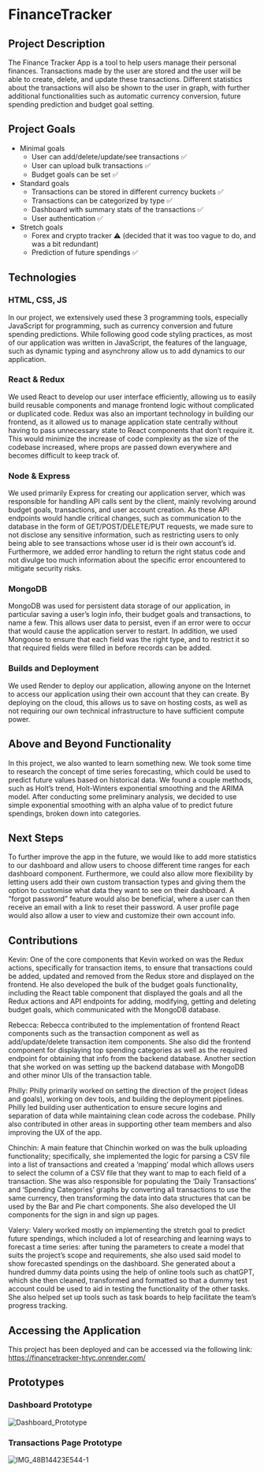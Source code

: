 # FinanceTracker
## Project Description

The Finance Tracker App is a tool to help users manage their personal finances. Transactions made by the user are stored and the user will be able to create, delete, and update these transactions. Different statistics about the transactions will also be shown to the user in graph, with further additional functionalities such as automatic currency conversion, future spending prediction and budget goal setting.

## Project Goals
- Minimal goals
  - User can add/delete/update/see transactions ✅
  - User can upload bulk transactions ✅
  - Budget goals can be set ✅
- Standard goals
  - Transactions can be stored in different currency buckets ✅
  - Transactions can be categorized by type ✅
  - Dashboard with summary stats of the transactions ✅
  - User authentication ✅
- Stretch goals
  - Forex and crypto tracker ⚠️ (decided that it was too vague to do, and was a bit redundant)
  - Prediction of future spendings ✅

## Technologies

### HTML, CSS, JS
In our project, we extensively used these 3 programming tools, especially JavaScript for programming, such as currency conversion and future spending predictions. While following good code styling practices, as most of our application was written in JavaScript, the features of the language, such as dynamic typing and asynchrony allow us to add dynamics to our application.

### React & Redux
We used React to develop our user interface efficiently, allowing us to easily build reusable components and manage frontend logic without complicated or duplicated code. Redux was also an important technology in building our frontend, as it allowed us to manage application state centrally without having to pass unnecessary state to React components that don’t require it. This would minimize the increase of code complexity as the size of the codebase increased, where props are passed down everywhere and becomes difficult to keep track of.

### Node & Express
We used primarily Express for creating our application server, which was responsible for handling API calls sent by the client, mainly revolving around budget goals, transactions, and user account creation. As these API endpoints would handle critical changes, such as communication to the database in the form of GET/POST/DELETE/PUT requests, we made sure to not disclose any sensitive information, such as restricting users to only being able to see transactions whose user id is their own account’s id. Furthermore, we added error handling to return the right status code and not divulge too much information about the specific error encountered to mitigate security risks.

### MongoDB
MongoDB was used for persistent data storage of our application, in particular saving a user’s login info, their budget goals and transactions, to name a few. This allows user data to persist, even if an error were to occur that would cause the application server to restart. In addition, we used Mongoose to ensure that each field was the right type, and to restrict it so that required fields were filled in before records can be added.

### Builds and Deployment
We used Render to deploy our application, allowing anyone on the Internet to access our application using their own account that they can create. By deploying on the cloud, this allows us to save on hosting costs, as well as not requiring our own technical infrastructure to have sufficient compute power.

## Above and Beyond Functionality
In this project, we also wanted to learn something new. We took some time to research the concept of time series forecasting, which could be used to predict future values based on historical data. We found a couple methods, such as Holt’s trend, Holt-Winters exponential smoothing and the ARIMA model. After conducting some preliminary analysis, we decided to use simple exponential smoothing with an alpha value of  to predict future spendings, broken down into categories. 

## Next Steps
To further improve the app in the future, we would like to add more statistics to our dashboard and allow users to choose different time ranges for each dashboard component. Furthermore, we could also allow more flexibility by letting users add their own custom transaction types and giving them the option to customise what data they want to see on their dashboard. A “forgot password” feature would also be beneficial, where a user can then receive an email with a link to reset their password. A user profile page would also allow a user to view and customize their own account info.

## Contributions

Kevin: One of the core components that Kevin worked on was the Redux actions, specifically for transaction items, to ensure that transactions could be added, updated and removed from the Redux store and displayed on the frontend. He also developed the bulk of the budget goals functionality, including the React table component that displayed the goals and all the Redux actions and API endpoints for adding, modifying, getting and deleting budget goals, which communicated with the MongoDB database. 

Rebecca: Rebecca contributed to the implementation of frontend React components such as the transaction component as well as add/update/delete transaction item components. She also did the frontend component for displaying top spending categories as well as the required endpoint for obtaining that info from the backend database. Another section that she worked on was setting up the backend database with MongoDB and other minor UIs of the transaction table. 

Philly: Philly primarily worked on setting the direction of the project (ideas and goals), working on dev tools, and building the deployment pipelines. Philly led building user authentication to ensure secure logins and separation of data while maintaining clean code across the codebase. Philly also contributed in other areas in supporting other team members and also improving the UX of the app.

Chinchin: A main feature that Chinchin worked on was the bulk uploading functionality; specifically, she implemented the logic for parsing a CSV file into a list of transactions and created a ‘mapping’ modal which allows users to select the column of a CSV file that they want to map to each field of a transaction. She was also responsible for populating the ‘Daily Transactions’ and ‘Spending Categories’ graphs by converting all transactions to use the same currency, then transforming the data into data structures that can be used by the Bar and Pie chart components. She also developed the UI components for the sign in and sign up pages.

Valery: Valery worked mostly on implementing the stretch goal to predict future spendings, which included a lot of researching and learning ways to forecast a time series: after tuning the parameters to create a model that suits the project’s scope and requirements, she also used said model to show forecasted spendings on the dashboard. She generated about a hundred dummy data points using the help of online tools such as chatGPT, which she then cleaned, transformed and formatted so that a dummy test account could be used to aid in testing the functionality of the other tasks. She also helped set up tools such as task boards to help facilitate the team’s progress tracking. 

## Accessing the Application
This project has been deployed and can be accessed via the following link: https://financetracker-htyc.onrender.com/

## Prototypes
### Dashboard Prototype
![Dashboard_Prototype](https://github.com/chin9/FinanceTracker/assets/55860881/3a87d7ae-697c-4ec8-9778-ede283df9a2b)
### Transactions Page Prototype
![IMG_48B14423E544-1](https://github.com/chin9/FinanceTracker/assets/64379928/d860dcb9-eb36-4895-93c5-fda14a384530)
